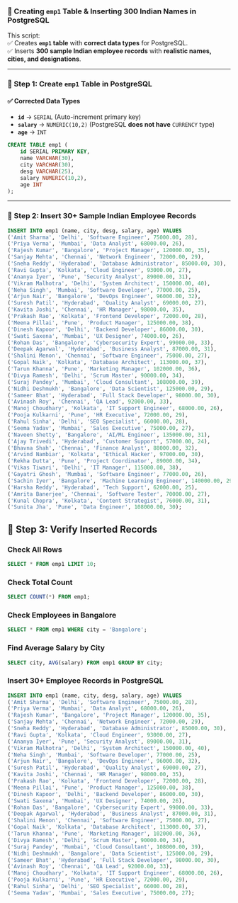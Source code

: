 ### **🔹 Creating `emp1` Table & Inserting 300 Indian Names in PostgreSQL**  
This script:  
✅ Creates **`emp1` table** with **correct data types** for PostgreSQL.  
✅ Inserts **300 sample Indian employee records** with **realistic names, cities, and designations**.  

---

### **📌 Step 1: Create `emp1` Table in PostgreSQL**
#### **✅ Corrected Data Types**  
- **`id`** → `SERIAL` (Auto-increment primary key)  
- **`salary`** → `NUMERIC(10,2)` (PostgreSQL **does not have** `CURRENCY` type)  
- **`age`** → `INT`  

```sql
CREATE TABLE emp1 (
    id SERIAL PRIMARY KEY,
    name VARCHAR(30),
    city VARCHAR(30),
    desg VARCHAR(25),
    salary NUMERIC(10,2),
    age INT
);
```

---

### **📌 Step 2: Insert 30+ Sample Indian Employee Records**
```sql
INSERT INTO emp1 (name, city, desg, salary, age) VALUES 
('Amit Sharma', 'Delhi', 'Software Engineer', 75000.00, 28),
('Priya Verma', 'Mumbai', 'Data Analyst', 68000.00, 26),
('Rajesh Kumar', 'Bangalore', 'Project Manager', 120000.00, 35),
('Sanjay Mehta', 'Chennai', 'Network Engineer', 72000.00, 29),
('Sneha Reddy', 'Hyderabad', 'Database Administrator', 85000.00, 30),
('Ravi Gupta', 'Kolkata', 'Cloud Engineer', 93000.00, 27),
('Ananya Iyer', 'Pune', 'Security Analyst', 89000.00, 31),
('Vikram Malhotra', 'Delhi', 'System Architect', 150000.00, 40),
('Neha Singh', 'Mumbai', 'Software Developer', 77000.00, 25),
('Arjun Nair', 'Bangalore', 'DevOps Engineer', 96000.00, 32),
('Suresh Patil', 'Hyderabad', 'Quality Analyst', 69000.00, 27),
('Kavita Joshi', 'Chennai', 'HR Manager', 98000.00, 35),
('Prakash Rao', 'Kolkata', 'Frontend Developer', 72000.00, 28),
('Meena Pillai', 'Pune', 'Product Manager', 125000.00, 38),
('Dinesh Kapoor', 'Delhi', 'Backend Developer', 86000.00, 30),
('Swati Saxena', 'Mumbai', 'UX Designer', 74000.00, 26),
('Rohan Das', 'Bangalore', 'Cybersecurity Expert', 99000.00, 33),
('Deepak Agarwal', 'Hyderabad', 'Business Analyst', 87000.00, 31),
('Shalini Menon', 'Chennai', 'Software Engineer', 75000.00, 27),
('Gopal Naik', 'Kolkata', 'Database Architect', 113000.00, 37),
('Tarun Khanna', 'Pune', 'Marketing Manager', 102000.00, 36),
('Divya Ramesh', 'Delhi', 'Scrum Master', 90000.00, 34),
('Suraj Pandey', 'Mumbai', 'Cloud Consultant', 108000.00, 39),
('Nidhi Deshmukh', 'Bangalore', 'Data Scientist', 125000.00, 29),
('Sameer Bhat', 'Hyderabad', 'Full Stack Developer', 98000.00, 30),
('Avinash Roy', 'Chennai', 'QA Lead', 92000.00, 33),
('Manoj Choudhary', 'Kolkata', 'IT Support Engineer', 68000.00, 26),
('Pooja Kulkarni', 'Pune', 'HR Executive', 72000.00, 29),
('Rahul Sinha', 'Delhi', 'SEO Specialist', 66000.00, 28),
('Seema Yadav', 'Mumbai', 'Sales Executive', 75000.00, 27),
('Naveen Shetty', 'Bangalore', 'AI/ML Engineer', 135000.00, 31),
('Ajay Trivedi', 'Hyderabad', 'Customer Support', 57000.00, 24),
('Bhavna Shah', 'Chennai', 'Finance Analyst', 88000.00, 32),
('Arvind Nambiar', 'Kolkata', 'Ethical Hacker', 97000.00, 30),
('Rekha Dutta', 'Pune', 'Project Coordinator', 89000.00, 34),
('Vikas Tiwari', 'Delhi', 'IT Manager', 115000.00, 38),
('Gayatri Ghosh', 'Mumbai', 'Software Engineer', 77000.00, 26),
('Sachin Iyer', 'Bangalore', 'Machine Learning Engineer', 140000.00, 29),
('Harsha Reddy', 'Hyderabad', 'Tech Support', 62000.00, 25),
('Amrita Banerjee', 'Chennai', 'Software Tester', 70000.00, 27),
('Kunal Chopra', 'Kolkata', 'Content Strategist', 76000.00, 31),
('Sunita Jha', 'Pune', 'Data Engineer', 108000.00, 30);
```

## **📌 Step 3: Verify Inserted Records**
### **Check All Rows**
```sql
SELECT * FROM emp1 LIMIT 10;
```
### **Check Total Count**
```sql
SELECT COUNT(*) FROM emp1;
```
### **Check Employees in Bangalore**
```sql
SELECT * FROM emp1 WHERE city = 'Bangalore';
```
### **Find Average Salary by City**
```sql
SELECT city, AVG(salary) FROM emp1 GROUP BY city;
```
### Insert 30+ Employee Records in PostgreSQL
```sql
INSERT INTO emp1 (name, city, desg, salary, age) VALUES
('Amit Sharma', 'Delhi', 'Software Engineer', 75000.00, 28),
('Priya Verma', 'Mumbai', 'Data Analyst', 68000.00, 26),
('Rajesh Kumar', 'Bangalore', 'Project Manager', 120000.00, 35),
('Sanjay Mehta', 'Chennai', 'Network Engineer', 72000.00, 29),
('Sneha Reddy', 'Hyderabad', 'Database Administrator', 85000.00, 30),
('Ravi Gupta', 'Kolkata', 'Cloud Engineer', 93000.00, 27),
('Ananya Iyer', 'Pune', 'Security Analyst', 89000.00, 31),
('Vikram Malhotra', 'Delhi', 'System Architect', 150000.00, 40),
('Neha Singh', 'Mumbai', 'Software Developer', 77000.00, 25),
('Arjun Nair', 'Bangalore', 'DevOps Engineer', 96000.00, 32),
('Suresh Patil', 'Hyderabad', 'Quality Analyst', 69000.00, 27),
('Kavita Joshi', 'Chennai', 'HR Manager', 98000.00, 35),
('Prakash Rao', 'Kolkata', 'Frontend Developer', 72000.00, 28),
('Meena Pillai', 'Pune', 'Product Manager', 125000.00, 38),
('Dinesh Kapoor', 'Delhi', 'Backend Developer', 86000.00, 30),
('Swati Saxena', 'Mumbai', 'UX Designer', 74000.00, 26),
('Rohan Das', 'Bangalore', 'Cybersecurity Expert', 99000.00, 33),
('Deepak Agarwal', 'Hyderabad', 'Business Analyst', 87000.00, 31),
('Shalini Menon', 'Chennai', 'Software Engineer', 75000.00, 27),
('Gopal Naik', 'Kolkata', 'Database Architect', 113000.00, 37),
('Tarun Khanna', 'Pune', 'Marketing Manager', 102000.00, 36),
('Divya Ramesh', 'Delhi', 'Scrum Master', 90000.00, 34),
('Suraj Pandey', 'Mumbai', 'Cloud Consultant', 108000.00, 39),
('Nidhi Deshmukh', 'Bangalore', 'Data Scientist', 125000.00, 29),
('Sameer Bhat', 'Hyderabad', 'Full Stack Developer', 98000.00, 30),
('Avinash Roy', 'Chennai', 'QA Lead', 92000.00, 33),
('Manoj Choudhary', 'Kolkata', 'IT Support Engineer', 68000.00, 26),
('Pooja Kulkarni', 'Pune', 'HR Executive', 72000.00, 29),
('Rahul Sinha', 'Delhi', 'SEO Specialist', 66000.00, 28),
('Seema Yadav', 'Mumbai', 'Sales Executive', 75000.00, 27);
```
